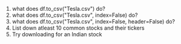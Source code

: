 1) what does df.to_csv("Tesla.csv") do?
2) what does df.to_csv("Tesla.csv", index=False) do?
3) what does df.to_csv("Tesla.csv", index=False, header=False) do?
4) List down atleast 10 common stocks and their tickers
5) Try downloading for an Indian stock
